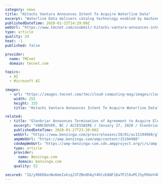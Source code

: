 ```yaml
---
category: news
title: "Hitachi Vantara Announces Intent To Acquire Waterline Data"
excerpt: "Waterline Data delivers catalog technology enabled by machine learning (ML) that automates metadata discovery to solve modern data ... It can be applied on-premises or in the cloud to large volumes of data in Hadoop, SQL, Amazon Web Services (AWS), Microsoft Azure and Google Cloud environments. Waterline Data’s patented “fingerprinting ..."
publishedDateTime: 2020-01-22T14:29:00Z
webUrl: "https://www.tmcnet.com/usubmit/-hitachi-vantara-announces-intent-acquire-waterline-data-/2020/01/22/9085292.htm"
type: article
quality: 24
heat: -1
published: false

provider:
  name: TMCnet
  domain: tmcnet.com

topics:
  - AI
  - Microsoft AI

images:
  - url: "https://images.tmcnet.com/tmc/cloud-computing-mag/images/cloud-computing-0515-cover.jpg"
    width: 252
    height: 335
    title: "Hitachi Vantara Announces Intent To Acquire Waterline Data"

related:
  - title: "Glenbriar Announces Termination of Agreement to Acquire Eleos Robotics Inc."
    excerpt: "VANCOUVER, BC / ACCESSWIRE / January 27, 2020 / Glenbriar Technologies Inc. (CSE:GTI) (the \"Company\") wishes to provide an update to its March 15, 2019 press release announcing an arms length agreement to acquire all of the shares of private BC-based Eleos Robotics Inc."
    publishedDateTime: 2020-01-27T23:20:00Z
    webUrl: "https://www.benzinga.com/pressreleases/20/01/ac15194908/glenbriar-announces-termination-of-agreement-to-acquire-eleos-robotics-inc"
    ampWebUrl: "https://amp.benzinga.com/amp/content/15194908"
    cdnAmpWebUrl: "https://amp-benzinga-com.cdn.ampproject.org/c/s/amp.benzinga.com/amp/content/15194908"
    type: article
    provider:
      name: Benzinga.com
      domain: benzinga.com
    quality: 52

secured: "IG/y9D6D6xnNu6meIxkiqJ3TZNn0hAyY4hCvEANF1DaTF2l6vMlJ5yFKHoY4hTihyZmHkNNsGGgPEJ8bpTXYWB8Gfk16tJCBze2L2G6TD79k1/AbaF0ONoqmtaazV3BNwLxmy/ocZ8w4EhhMc+7PDC8uQq8PHYykHeCsl8Gp1l0ToAoJRB3bD6O1gXHZ71Pz0Qd/fFuI2eatsA9Ugp5bmZGavLjiAvxcBWkqPWXSSZDJSGlzrNdXYQtJAGAoqajMDv5DbVWjdZ4K0lXmi92ZGD0tCvQcpxSDtFJ9QQKEi6YdepWbZHCX9uyXKR/5TMra;nIulEqaBZ3NJHuKhFJj10Q=="
---
```


